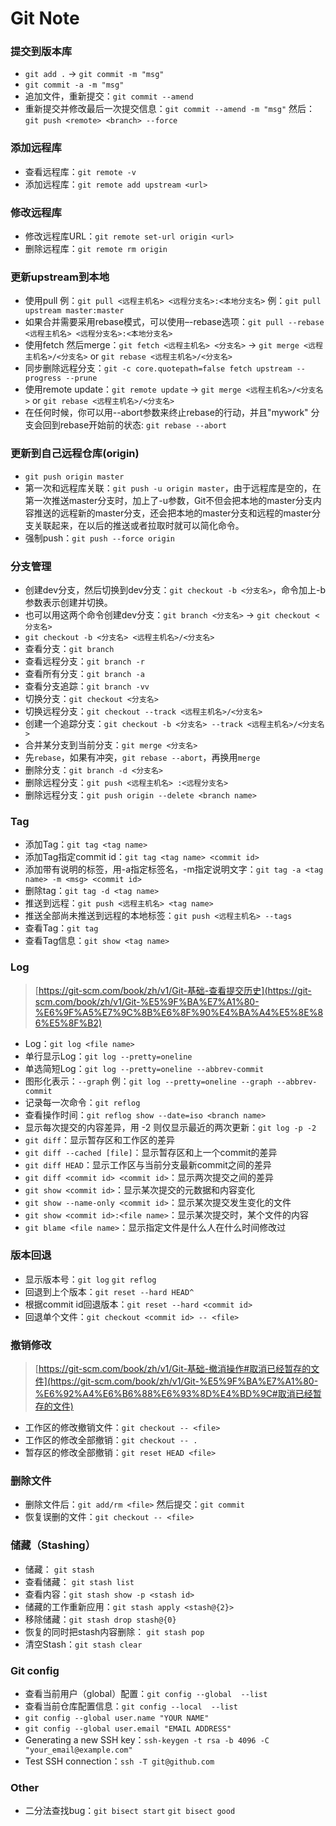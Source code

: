 # Git Note

### 提交到版本库
* `git add .` -> `git commit -m "msg"`
* `git commit -a -m "msg"`
* 追加文件，重新提交：`git commit --amend`
* 重新提交并修改最后一次提交信息：`git commit --amend -m "msg"` 然后：`git push <remote> <branch> --force`

### 添加远程库
* 查看远程库：`git remote -v`
* 添加远程库：`git remote add upstream <url>`

### 修改远程库
* 修改远程库URL：`git remote set-url origin <url>`
* 删除远程库：`git remote rm origin`

### 更新upstream到本地
* 使用pull 例：`git pull <远程主机名> <远程分支名>:<本地分支名>` 例：`git pull upstream master:master`
* 如果合并需要采用rebase模式，可以使用–-rebase选项：`git pull --rebase <远程主机名> <远程分支名>:<本地分支名>`
* 使用fetch 然后merge：`git fetch <远程主机名> <分支名>` -> `git merge <远程主机名>/<分支名>` or `git rebase <远程主机名>/<分支名>`
* 同步删除远程分支：`git -c core.quotepath=false fetch upstream --progress --prune`
* 使用remote update：`git remote update` -> `git merge <远程主机名>/<分支名>` or `git rebase <远程主机名>/<分支名>`
* 在任何时候，你可以用--abort参数来终止rebase的行动，并且"mywork" 分支会回到rebase开始前的状态: `git rebase --abort`

### 更新到自己远程仓库(origin)
* `git push origin master`
* 第一次和远程库关联：`git push -u origin master`，由于远程库是空的，在第一次推送master分支时，加上了-u参数，Git不但会把本地的master分支内容推送的远程新的master分支，还会把本地的master分支和远程的master分支关联起来，在以后的推送或者拉取时就可以简化命令。
* 强制push：`git push --force origin`

### 分支管理
* 创建dev分支，然后切换到dev分支：`git checkout -b <分支名>`，命令加上-b参数表示创建并切换。
* 也可以用这两个命令创建dev分支：`git branch <分支名>` -> `git checkout <分支名>`
* `git checkout -b <分支名> <远程主机名>/<分支名>`
* 查看分支：`git branch`
* 查看远程分支：`git branch -r`
* 查看所有分支：`git branch -a`
* 查看分支追踪：`git branch -vv`
* 切换分支：`git checkout <分支名>`
* 切换远程分支：`git checkout --track <远程主机名>/<分支名>`
* 创建一个追踪分支：`git checkout -b <分支名> --track <远程主机名>/<分支名>`
* 合并某分支到当前分支：`git merge <分支名>`
* 先`rebase`，如果有冲突，`git rebase --abort`，再换用`merge`
* 删除分支：`git branch -d <分支名>`
* 删除远程分支：`git push <远程主机名> :<远程分支名>`
* 删除远程分支：`git push origin --delete <branch name>`

### Tag
* 添加Tag：`git tag <tag name>`
* 添加Tag指定commit id：`git tag <tag name> <commit id>`
* 添加带有说明的标签，用-a指定标签名，-m指定说明文字：`git tag -a <tag name> -m <msg> <commit id>`
* 删除tag：`git tag -d <tag name>`
* 推送到远程：`git push <远程主机名> <tag name>`
* 推送全部尚未推送到远程的本地标签：`git push <远程主机名> --tags`
* 查看Tag：`git tag`
* 查看Tag信息：`git show <tag name>`

### Log
> [https://git-scm.com/book/zh/v1/Git-基础-查看提交历史](https://git-scm.com/book/zh/v1/Git-%E5%9F%BA%E7%A1%80-%E6%9F%A5%E7%9C%8B%E6%8F%90%E4%BA%A4%E5%8E%86%E5%8F%B2)

* Log：`git log <file name>`
* 单行显示Log：`git log --pretty=oneline`
* 单选简短Log：`git log --pretty=oneline --abbrev-commit`
* 图形化表示：`--graph` 例：`git log --pretty=oneline --graph --abbrev-commit`
* 记录每一次命令：`git reflog`
* 查看操作时间：`git reflog show --date=iso <branch name>`
* 显示每次提交的内容差异，用 -2 则仅显示最近的两次更新：`git log -p -2`
* `git diff`：显示暂存区和工作区的差异
* `git diff --cached [file]`：显示暂存区和上一个commit的差异
* `git diff HEAD`：显示工作区与当前分支最新commit之间的差异
* `git diff <commit id> <commit id>`：显示两次提交之间的差异
* `git show <commit id>`：显示某次提交的元数据和内容变化
* `git show --name-only <commit id>`：显示某次提交发生变化的文件
* `git show <commit id>:<file name>`：显示某次提交时，某个文件的内容
* `git blame <file name>`：显示指定文件是什么人在什么时间修改过

### 版本回退
* 显示版本号：`git log` `git reflog`
* 回退到上个版本：`git reset --hard HEAD^`
* 根据commit id回退版本：`git reset --hard <commit id>`
* 回退单个文件：`git checkout <commit id> -- <file>`

### 撤销修改
> [https://git-scm.com/book/zh/v1/Git-基础-撤消操作#取消已经暂存的文件](https://git-scm.com/book/zh/v1/Git-%E5%9F%BA%E7%A1%80-%E6%92%A4%E6%B6%88%E6%93%8D%E4%BD%9C#取消已经暂存的文件)

* 工作区的修改撤销文件：`git checkout -- <file>`
* 工作区的修改全部撤销：`git checkout -- .`
* 暂存区的修改全部撤销：`git reset HEAD <file>`

### 删除文件
* 删除文件后：`git add/rm <file>` 然后提交：`git commit`
* 恢复误删的文件：`git checkout -- <file>`

### 储藏（Stashing）
* 储藏： `git stash`
* 查看储藏： `git stash list`
* 查看内容：`git stash show -p <stash id>`
* 储藏的工作重新应用：`git stash apply <stash@{2}>`
* 移除储藏：`git stash drop stash@{0}`
* 恢复的同时把stash内容删除： `git stash pop`
* 清空Stash：`git stash clear`

### Git config
* 查看当前用户（global）配置：`git config --global  --list`
* 查看当前仓库配置信息：`git config --local  --list`
* `git config --global user.name "YOUR NAME"`
* `git config --global user.email "EMAIL ADDRESS"`
* Generating a new SSH key：`ssh-keygen -t rsa -b 4096 -C "your_email@example.com"`
* Test SSH connection：`ssh -T git@github.com`

### Other
* 二分法查找bug：`git bisect start` `git bisect good`
